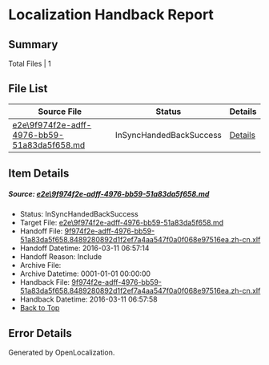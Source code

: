 # <a name='report-top'></a> Localization Handback Report

## Summary
 Total Files | 1

## File List
 Source File | Status | Details 
 ----------- | ------ | ------- 
 [e2e\9f974f2e-adff-4976-bb59-51a83da5f658.md](https://github.com/OpenLocalizationTest/oltest/blob/568414d92cb33ac37363f789c17d16ae746cdc5a/e2e/9f974f2e-adff-4976-bb59-51a83da5f658.md) | InSyncHandedBackSuccess | [Details](#f8e60e0f58f90bb80d0438823cc2e974d69fc88a5)

## Item Details
##### <a name='f8e60e0f58f90bb80d0438823cc2e974d69fc88a5'></a> Source: [e2e\9f974f2e-adff-4976-bb59-51a83da5f658.md](https://github.com/OpenLocalizationTest/oltest/blob/568414d92cb33ac37363f789c17d16ae746cdc5a/e2e/9f974f2e-adff-4976-bb59-51a83da5f658.md)
* Status: InSyncHandedBackSuccess
* Target File: [e2e\9f974f2e-adff-4976-bb59-51a83da5f658.md](https://github.com/OpenLocalizationTestOrg/oltest.zh-cn/blob/c94f4e977ef24a902ae31860657b5625e1e0d821/e2e/9f974f2e-adff-4976-bb59-51a83da5f658.md)
* Handoff File: [9f974f2e-adff-4976-bb59-51a83da5f658.8489280892d1f2ef7a4aa547f0a0f068e97516ea.zh-cn.xlf](https://github.com/OpenLocalizationTestOrg/olhandoff/blob/18fcb8256913ff01c2da31f0fe3d9de4a0bc528c/ol-handoff/OpenLocalizationTestOrg/oltest.zh-cn/xinjiang/ht/9f974f2e-adff-4976-bb59-51a83da5f658.8489280892d1f2ef7a4aa547f0a0f068e97516ea.zh-cn.xlf)
* Handoff Datetime: 2016-03-11 06:57:14
* Handoff Reason: Include
* Archive File: 
* Archive Datetime: 0001-01-01 00:00:00
* Handback File: [9f974f2e-adff-4976-bb59-51a83da5f658.8489280892d1f2ef7a4aa547f0a0f068e97516ea.zh-cn.xlf](https://github.com/OpenLocalizationTestOrg/olhandback/blob/a8b5f34e5e8f63d720756cdd54e6ae462141a7e9/ol-handback/OpenLocalizationTestOrg/oltest.zh-cn/xinjiang/ht/9f974f2e-adff-4976-bb59-51a83da5f658.8489280892d1f2ef7a4aa547f0a0f068e97516ea.zh-cn.xlf)
* Handback Datetime: 2016-03-11 06:57:58
* [Back to Top](#report-top)


## Error Details

Generated by OpenLocalization.
